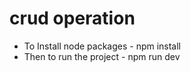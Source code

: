# crud operation

- To Install node packages
                - npm install
- Then to run the project
                - npm run dev
 

